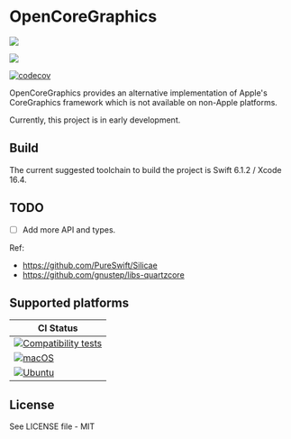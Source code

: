 # OpenCoreGraphics

[![](https://img.shields.io/endpoint?url=https%3A%2F%2Fswiftpackageindex.com%2Fapi%2Fpackages%2FOpenSwiftUIProject%2FOpenCoreGraphics%2Fbadge%3Ftype%3Dswift-versions)](https://swiftpackageindex.com/OpenSwiftUIProject/OpenCoreGraphics)

[![](https://img.shields.io/endpoint?url=https%3A%2F%2Fswiftpackageindex.com%2Fapi%2Fpackages%2FOpenSwiftUIProject%2FOpenCoreGraphics%2Fbadge%3Ftype%3Dplatforms)](https://swiftpackageindex.com/OpenSwiftUIProject/OpenCoreGraphics)

[![codecov](https://codecov.io/github/OpenSwiftUIProject/OpenCoreGraphics/graph/badge.svg?token=1JKUXEZRCB)](https://codecov.io/github/OpenSwiftUIProject/OpenCoreGraphics)

OpenCoreGraphics provides an alternative implementation of Apple's CoreGraphics framework which is not available on non-Apple platforms.

Currently, this project is in early development.

## Build

The current suggested toolchain to build the project is Swift 6.1.2 / Xcode 16.4.

## TODO

- [ ] Add more API and types.

Ref:

- https://github.com/PureSwift/Silicae
- https://github.com/gnustep/libs-quartzcore

## Supported platforms

| **CI Status** |
|---|
|[![Compatibility tests](https://github.com/OpenSwiftUIProject/OpenCoreGraphics/actions/workflows/compatibility_tests.yml/badge.svg)](https://github.com/OpenSwiftUIProject/OpenCoreGraphics/actions/workflows/compatibility_tests.yml)|
|[![macOS](https://github.com/OpenSwiftUIProject/OpenCoreGraphics/actions/workflows/macos.yml/badge.svg)](https://github.com/OpenSwiftUIProject/OpenCoreGraphics/actions/workflows/macos.yml)|
|[![Ubuntu](https://github.com/OpenSwiftUIProject/OpenCoreGraphics/actions/workflows/ubuntu.yml/badge.svg)](https://github.com/OpenSwiftUIProject/OpenCoreGraphics/actions/workflows/ubuntu.yml)|

## License

See LICENSE file - MIT

